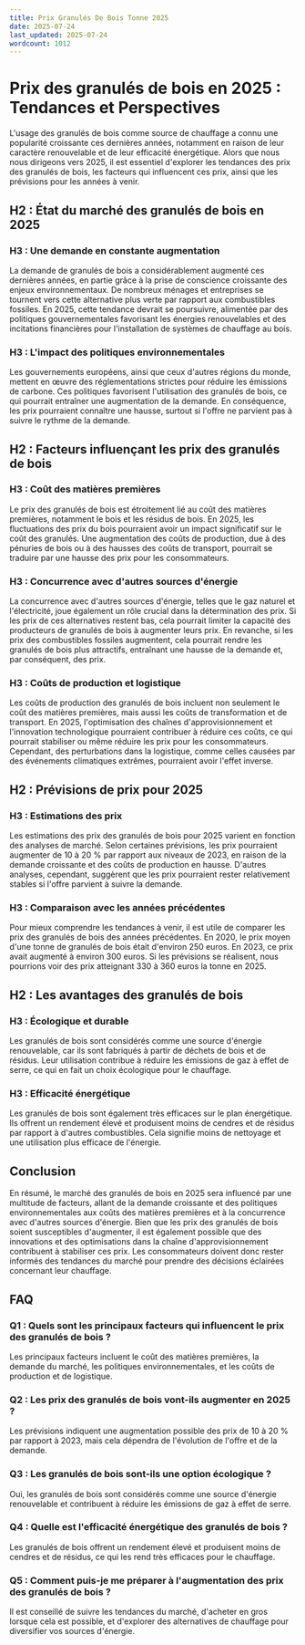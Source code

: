 ```yaml
---
title: Prix Granulés De Bois Tonne 2025
date: 2025-07-24
last_updated: 2025-07-24
wordcount: 1012
---
```


# Prix des granulés de bois en 2025 : Tendances et Perspectives

L'usage des granulés de bois comme source de chauffage a connu une popularité croissante ces dernières années, notamment en raison de leur caractère renouvelable et de leur efficacité énergétique. Alors que nous nous dirigeons vers 2025, il est essentiel d'explorer les tendances des prix des granulés de bois, les facteurs qui influencent ces prix, ainsi que les prévisions pour les années à venir.

## H2 : État du marché des granulés de bois en 2025

### H3 : Une demande en constante augmentation

La demande de granulés de bois a considérablement augmenté ces dernières années, en partie grâce à la prise de conscience croissante des enjeux environnementaux. De nombreux ménages et entreprises se tournent vers cette alternative plus verte par rapport aux combustibles fossiles. En 2025, cette tendance devrait se poursuivre, alimentée par des politiques gouvernementales favorisant les énergies renouvelables et des incitations financières pour l'installation de systèmes de chauffage au bois.

### H3 : L'impact des politiques environnementales

Les gouvernements européens, ainsi que ceux d'autres régions du monde, mettent en œuvre des réglementations strictes pour réduire les émissions de carbone. Ces politiques favorisent l'utilisation des granulés de bois, ce qui pourrait entraîner une augmentation de la demande. En conséquence, les prix pourraient connaître une hausse, surtout si l'offre ne parvient pas à suivre le rythme de la demande.

## H2 : Facteurs influençant les prix des granulés de bois

### H3 : Coût des matières premières

Le prix des granulés de bois est étroitement lié au coût des matières premières, notamment le bois et les résidus de bois. En 2025, les fluctuations des prix du bois pourraient avoir un impact significatif sur le coût des granulés. Une augmentation des coûts de production, due à des pénuries de bois ou à des hausses des coûts de transport, pourrait se traduire par une hausse des prix pour les consommateurs.

### H3 : Concurrence avec d'autres sources d'énergie

La concurrence avec d'autres sources d'énergie, telles que le gaz naturel et l'électricité, joue également un rôle crucial dans la détermination des prix. Si les prix de ces alternatives restent bas, cela pourrait limiter la capacité des producteurs de granulés de bois à augmenter leurs prix. En revanche, si les prix des combustibles fossiles augmentent, cela pourrait rendre les granulés de bois plus attractifs, entraînant une hausse de la demande et, par conséquent, des prix.

### H3 : Coûts de production et logistique

Les coûts de production des granulés de bois incluent non seulement le coût des matières premières, mais aussi les coûts de transformation et de transport. En 2025, l'optimisation des chaînes d'approvisionnement et l'innovation technologique pourraient contribuer à réduire ces coûts, ce qui pourrait stabiliser ou même réduire les prix pour les consommateurs. Cependant, des perturbations dans la logistique, comme celles causées par des événements climatiques extrêmes, pourraient avoir l'effet inverse.

## H2 : Prévisions de prix pour 2025

### H3 : Estimations des prix

Les estimations des prix des granulés de bois pour 2025 varient en fonction des analyses de marché. Selon certaines prévisions, les prix pourraient augmenter de 10 à 20 % par rapport aux niveaux de 2023, en raison de la demande croissante et des coûts de production en hausse. D'autres analyses, cependant, suggèrent que les prix pourraient rester relativement stables si l'offre parvient à suivre la demande.

### H3 : Comparaison avec les années précédentes

Pour mieux comprendre les tendances à venir, il est utile de comparer les prix des granulés de bois des années précédentes. En 2020, le prix moyen d'une tonne de granulés de bois était d'environ 250 euros. En 2023, ce prix avait augmenté à environ 300 euros. Si les prévisions se réalisent, nous pourrions voir des prix atteignant 330 à 360 euros la tonne en 2025.

## H2 : Les avantages des granulés de bois

### H3 : Écologique et durable

Les granulés de bois sont considérés comme une source d'énergie renouvelable, car ils sont fabriqués à partir de déchets de bois et de résidus. Leur utilisation contribue à réduire les émissions de gaz à effet de serre, ce qui en fait un choix écologique pour le chauffage.

### H3 : Efficacité énergétique

Les granulés de bois sont également très efficaces sur le plan énergétique. Ils offrent un rendement élevé et produisent moins de cendres et de résidus par rapport à d'autres combustibles. Cela signifie moins de nettoyage et une utilisation plus efficace de l'énergie.

## Conclusion

En résumé, le marché des granulés de bois en 2025 sera influencé par une multitude de facteurs, allant de la demande croissante et des politiques environnementales aux coûts des matières premières et à la concurrence avec d'autres sources d'énergie. Bien que les prix des granulés de bois soient susceptibles d'augmenter, il est également possible que des innovations et des optimisations dans la chaîne d'approvisionnement contribuent à stabiliser ces prix. Les consommateurs doivent donc rester informés des tendances du marché pour prendre des décisions éclairées concernant leur chauffage.

## FAQ

### Q1 : Quels sont les principaux facteurs qui influencent le prix des granulés de bois ?

Les principaux facteurs incluent le coût des matières premières, la demande du marché, les politiques environnementales, et les coûts de production et de logistique.

### Q2 : Les prix des granulés de bois vont-ils augmenter en 2025 ?

Les prévisions indiquent une augmentation possible des prix de 10 à 20 % par rapport à 2023, mais cela dépendra de l'évolution de l'offre et de la demande.

### Q3 : Les granulés de bois sont-ils une option écologique ?

Oui, les granulés de bois sont considérés comme une source d'énergie renouvelable et contribuent à réduire les émissions de gaz à effet de serre.

### Q4 : Quelle est l'efficacité énergétique des granulés de bois ?

Les granulés de bois offrent un rendement élevé et produisent moins de cendres et de résidus, ce qui les rend très efficaces pour le chauffage.

### Q5 : Comment puis-je me préparer à l'augmentation des prix des granulés de bois ?

Il est conseillé de suivre les tendances du marché, d'acheter en gros lorsque cela est possible, et d'explorer des alternatives de chauffage pour diversifier vos sources d'énergie.
